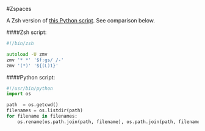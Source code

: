#Zspaces

A Zsh version of [this Python script](https://github.com/jeffreysbrother/spaces). See comparison below.

####Zsh script:

```zsh
#!/bin/zsh

autoload -U zmv
zmv '* *' '$f:gs/ /-'
zmv '(*)' '${(L)1}'
```

####Python script:
```python
#!/usr/bin/python
import os

path  = os.getcwd()
filenames = os.listdir(path)
for filename in filenames:
    os.rename(os.path.join(path, filename), os.path.join(path, filename.replace(' ', '-').lower()))
```
